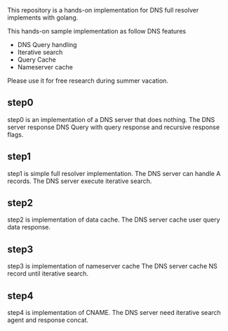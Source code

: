 This repository is a hands-on implementation for DNS full resolver implements with golang.

This hands-on sample implementation as follow DNS features
- DNS Query handling
- Iterative search
- Query Cache
- Nameserver cache

Please use it for free research during summer vacation.

## step0 
step0 is an implementation of a DNS server that does nothing.
The DNS server response DNS Query with query response and recursive response flags.

## step1
step1 is simple full resolver implementation.
The DNS server can handle A records.
The DNS server execute iterative search.

## step2
step2 is implementation of data cache.
The DNS server cache user query data response.

## step3
step3 is implementation of nameserver cache
The DNS server cache NS record until iterative search.

## step4
step4 is implementation of CNAME.
The DNS server need iterative search agent and response concat.

